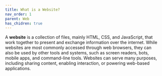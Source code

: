 ```yaml
---
title: What is a Website?
nav_order: 1
parent: Web
has_chidren: true
---
```


A **website** is a collection of files, mainly HTML, CSS, and JavaScript, that work together to present and exchange information over the internet. While websites are most commonly accessed through web browsers, they can also be used by other tools and systems, such as screen readers, bots, mobile apps, and command-line tools. Websites can serve many purposes, including sharing content, enabling interaction, or powering web-based applications.
